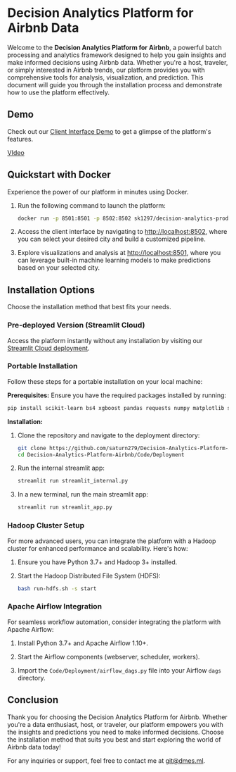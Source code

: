 # Decision Analytics Platform for Airbnb Data

Welcome to the **Decision Analytics Platform for Airbnb**, a powerful batch processing and analytics framework designed to help you gain insights and make informed decisions using Airbnb data. Whether you're a host, traveler, or simply interested in Airbnb trends, our platform provides you with comprehensive tools for analysis, visualization, and prediction. This document will guide you through the installation process and demonstrate how to use the platform effectively.

## Demo
Check out our [Client Interface Demo](https://user-images.githubusercontent.com/101204171/206233456-49c86b3e-62a8-4cfa-9496-409603191465.webm) to get a glimpse of the platform's features.

[VIdeo](https://user-images.githubusercontent.com/101204171/206233456-49c86b3e-62a8-4cfa-9496-409603191465.webm)

## Quickstart with Docker
Experience the power of our platform in minutes using Docker.

1. Run the following command to launch the platform:
    ```bash
    docker run -p 8501:8501 -p 8502:8502 sk1297/decision-analytics-prod
    ```

2. Access the client interface by navigating to [http://localhost:8502](http://localhost:8502), where you can select your desired city and build a customized pipeline.

3. Explore visualizations and analysis at [http://localhost:8501](http://localhost:8501), where you can leverage built-in machine learning models to make predictions based on your selected city.

## Installation Options
Choose the installation method that best fits your needs.

### Pre-deployed Version (Streamlit Cloud)
Access the platform instantly without any installation by visiting our [Streamlit Cloud deployment](https://saturn279-deploy-airbnb-streamlit-app-4za9hw.streamlitapp.com).

### Portable Installation
Follow these steps for a portable installation on your local machine:

**Prerequisites:**
Ensure you have the required packages installed by running:
```bash
pip install scikit-learn bs4 xgboost pandas requests numpy matplotlib streamlit 
```

**Installation:**
1. Clone the repository and navigate to the deployment directory:
    ```bash
    git clone https://github.com/saturn279/Decision-Analytics-Platform-Airbnb
    cd Decision-Analytics-Platform-Airbnb/Code/Deployment
    ```

2. Run the internal streamlit app:
    ```bash
    streamlit run streamlit_internal.py
    ```

3. In a new terminal, run the main streamlit app:
    ```bash
    streamlit run streamlit_app.py
    ```

### Hadoop Cluster Setup
For more advanced users, you can integrate the platform with a Hadoop cluster for enhanced performance and scalability. Here's how:

1. Ensure you have Python 3.7+ and Hadoop 3+ installed.

2. Start the Hadoop Distributed File System (HDFS):
    ```bash
    bash run-hdfs.sh -s start
    ```

### Apache Airflow Integration
For seamless workflow automation, consider integrating the platform with Apache Airflow:

1. Install Python 3.7+ and Apache Airflow 1.10+.

2. Start the Airflow components (webserver, scheduler, workers).

3. Import the `Code/Deployment/airflow_dags.py` file into your Airflow `dags` directory.

## Conclusion
Thank you for choosing the Decision Analytics Platform for Airbnb. Whether you're a data enthusiast, host, or traveler, our platform empowers you with the insights and predictions you need to make informed decisions. Choose the installation method that suits you best and start exploring the world of Airbnb data today!

For any inquiries or support, feel free to contact me at [git@dmes.ml](mailto:git@dmes.ml).
